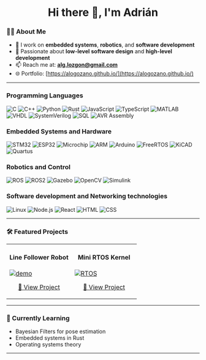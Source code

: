 <!-- Profile README for github.com/AlogoZano -->

<h1 align="center">Hi there 👋, I'm Adrián</h1>

### 👨‍💻 About Me

- 🔭 I work on **embedded systems**, **robotics**, and **software development**
- 🧠 Passionate about **low-level software design** and **high-level development**
- 📫 Reach me at: **alg.lozgon@gmail.com**
- 🌐 Portfolio: [https://alogozano.github.io/](https://alogozano.github.io/) 

---

### Programming Languages

![C](https://img.shields.io/badge/-C-00599C?style=flat-square&logo=c)
![C++](https://img.shields.io/badge/-C++-00599C?style=flat-square&logo=c%2B%2B)
![Python](https://img.shields.io/badge/-Python-3776AB?style=flat-square&logo=python)
![Rust](https://img.shields.io/badge/-Rust-000000?style=flat-square&logo=rust)
![JavaScript](https://img.shields.io/badge/-JavaScript-3178C6?style=flat-square&logo=javascript)
![TypeScript](https://img.shields.io/badge/-TypeScript-3178C6?style=flat-square&logo=typescript)
![MATLAB](https://img.shields.io/badge/-MATLAB-0076A8?style=flat-square&logo=Mathworks)
![VHDL](https://img.shields.io/badge/-VHDL-9B4F96?style=flat-square&logoColor=white)
![SystemVerilog](https://img.shields.io/badge/-SystemVerilog-5E4FA2?style=flat-square)
![SQL](https://img.shields.io/badge/-SQL-4479A1?style=flat-square&logo=mysql)
![AVR Assembly](https://img.shields.io/badge/-AVR%20ASM-6C3483?style=flat-square)

### Embedded Systems and Hardware
![STM32](https://img.shields.io/badge/-STM32-03234B?style=flat-square&logo=stmicroelectronics)
![ESP32](https://img.shields.io/badge/-ESP32-333333?style=flat-square&logo=espressif)
![Microchip](https://img.shields.io/badge/-Microchip-EC1C24?style=flat-square&logo=microchip)
![ARM](https://img.shields.io/badge/-ARM-0091BD?style=flat-square&logo=arm)
![Arduino](https://img.shields.io/badge/-Arduino-00979D?style=flat-square&logo=arduino)
![FreeRTOS](https://img.shields.io/badge/-FreeRTOS-2C3E50?style=flat-square&logo=freertos)
![KiCAD](https://img.shields.io/badge/-KiCAD-00599C?style=flat-square&logo=kicad)
![Quartus](https://img.shields.io/badge/-Quartus-0071C5?style=flat-square)

### Robotics and Control
![ROS](https://img.shields.io/badge/-ROS-22314E?style=flat-square&logo=ros)
![ROS2](https://img.shields.io/badge/-ROS%202-222D4C?style=flat-square&logo=ros)
![Gazebo](https://img.shields.io/badge/-Gazebo-888888?style=flat-square)
![OpenCV](https://img.shields.io/badge/-OpenCV-5C3EE8?style=flat-square&logo=opencv)
![Simulink](https://img.shields.io/badge/-Simulink-FF6F00?style=flat-square&logo=mathworks)

### Software development and Networking technologies
![Linux](https://img.shields.io/badge/-Linux-FCC624?style=flat-square&logo=linux)
![Node.js](https://img.shields.io/badge/-Node.js-339933?style=flat-square&logo=node.js)
![React](https://img.shields.io/badge/-React-20232A?style=flat-square&logo=react)
![HTML](https://img.shields.io/badge/-HTML5-E34F26?style=flat-square&logo=html5&logoColor=white)
![CSS](https://img.shields.io/badge/-CSS3-1572B6?style=flat-square&logo=css3)


---

### 🛠️ Featured Projects

<table>
  <tr>
    <td width="50%">
      <h4 align="center">Line Follower Robot</h4>
      <a href="https://github.com/AlogoZano/line-follower">
        <img src="https://user-images.githubusercontent.com/your-image.gif" alt="demo" />
      </a>
      <p align="center">
        <a href="https://github.com/AlogoZano/line-follower">🔗 View Project</a>
      </p>
    </td>
    <td width="50%">
      <h4 align="center">Mini RTOS Kernel</h4>
      <a href="https://github.com/AlogoZano/mini-rtos">
        <img src="https://user-images.githubusercontent.com/your-rtos-image.gif" alt="RTOS" />
      </a>
      <p align="center">
        <a href="https://github.com/AlogoZano/mini-rtos">🔗 View Project</a>
      </p>
    </td>
  </tr>
</table>

---

### 🔧 Currently Learning

- Bayesian Filters for pose estimation
- Embedded systems in Rust
- Operating systems theory

---


